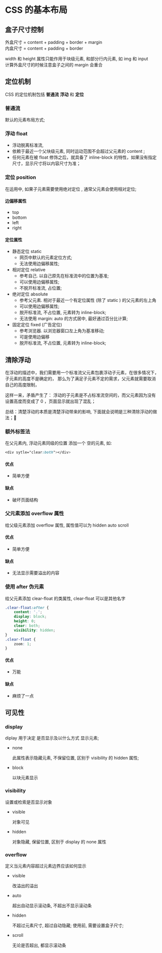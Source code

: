 # CSS 的基本布局
<!-- [[toc]] -->
<!-- • 盒子尺寸控制
• 定位机制
    ○ 普通流
    ○ 浮动
    ○ 定位
        - static
        - relative
        - absolute
        - fixed
• 清除浮动
        ○ 额外标签法
        ○ 父元素添加 overflow 方法
        ○ 使用 after 伪元素
• 可见性
        ○ display
        ○ visibility
        - visible
        - hidden
        ○ overflow
        - visible
        - hidden
        - auto
        - scroll -->

## 盒子尺寸控制

外盒尺寸 = content + padding + border + margin <br>
内盒尺寸 = content + padding + border

width 和 height 属性只能作用于块级元素, 和部分行内元素, 如 img 和 input <br>
计算外盒尺寸的时候注意盒子之间的 margin 会重合
    

## 定位机制

CSS 的定位机制包括 **普通流** **浮动** 和 **定位**
    
### 普通流
默认的元素布局方式;

### 浮动 float
- 浮动脱离标准流, 
- 依赖于最近一个父块级元素, 同时运动范围不会超过父元素的 content ;
- 任何元素在被 float 修饰之后，就具备了 inline-block 的特性，如果没有指定尺寸，显示尺寸将以内容尺寸为准；

### 定位 position

在运用中, 如果子元素需要使用绝对定位 , 通常父元素会使用相对定位;
    
#### 边偏移属性
- top
- bottom
- left
- right
    
#### 定位属性
- 静态定位 static
    - 网页中默认的元素定位方式;
    - 无法使用边偏移属性;
- 相对定位 relative 
    - 参考自己. 以自己原先在标准流中的位置为基准;
    - 可以使用边偏移属性;
    - 不脱开标准流, 占位置; 
- 绝对定位 absolute
    - 参考父元素. 相对于最近一个有定位属性 (除了 static ) 的父元素的左上角
    - 可以使用边偏移属性; 
    - 脱开标准流, 不占位置, 元素转为 inline-block; 
    - 无法使用 margin: auto 的方式居中, 最好通过百分比计算; 
- 固定定位 fixed (广告定位)
    - 参考浏览器. 以浏览器窗口左上角为基准移动;
    - 可是使用边偏移
    - 脱开标准流, 不占位置, 元素转为 inline-block;

## 清除浮动
在浮动的描述中，我们需要用一个标准流父元素包裹浮动子元素，在很多情况下，子元素的高度不是确定的，
那么为了满足子元素不定的需求，父元素就需要取消自己的高度限制，

这样一来，矛盾产生了：
浮动的子元素是不占标准流空间的，而父元素因为没有设置高度而变成了 0 ，页面显示就出现了混乱；
    
总结：清楚浮动的本质是清楚浮动带来的影响, 下面就会说明是三种清除浮动的做法；

### 额外标签法
在父元素内, 浮动元素同级的位置 添加一个 空的元素, 如:
``` css
<div sytle="clear:both"></div>
```
#### 优点
- 简单方便
#### 缺点
- 破坏页面结构
    
### 父元素添加 overflow 属性
给父级元素添加 overflow 属性, 属性值可以为 hidden auto scroll
#### 优点
- 简单方便
#### 缺点
- 无法显示需要溢出的内容
    
### 使用 after 伪元素
给父元素添加 clear-float 的类属性, clear-float 可以是其他名字
``` css
.clear-float:after {
    content: '.';
    display: block;
    height: 0;
    clear: both;
    visibility: hidden;
}
.clear-float {
    zoom: 1;
}
```

#### 优点
- 万能
#### 缺点
- 麻烦了一点

## 可见性
### display
diplay 用于决定 是否显示及以什么方式 显示元素;
    
- none 

    此属性表示隐藏元素, 不保留位置, 区别于 visibility 的 hidden 属性; 
- block

    以块元素显示
    
### visibility
设置或检索是否显示对象

- visible

    对象可见
- hidden

    对象隐藏, 保留位置, 区别于 display 的 none 属性
        
### overflow
定义当元素内容超过元素边界应该如何显示

- visible

    改溢出的溢出
- auto

    超出自动显示滚动条, 不超出不显示滚动条
- hidden

    不超过元素尺寸, 超过自动隐藏; 
    使用前, 需要设置盒子尺寸; 
- scroll

    无论是否超出, 都显示滚动条

